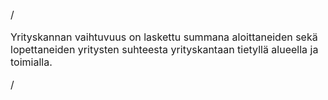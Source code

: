 <font size="3">

/

Yrityskannan vaihtuvuus on laskettu summana aloittaneiden sekä lopettaneiden
yritysten suhteesta yrityskantaan tietyllä alueella ja toimialla.

/

</font>